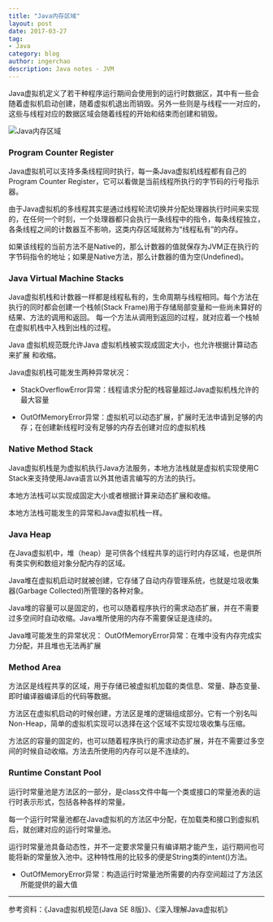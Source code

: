 ```yaml
---
title: "Java内存区域"
layout: post
date: 2017-03-27
tag:
- Java
category: blog
author: ingerchao
description: Java notes - JVM
---
```


Java虚拟机定义了若干种程序运行期间会使用到的运行时数据区，其中有一些会随着虚拟机启动创建，随着虚拟机退出而销毁。另外一些则是与线程一一对应的，这些与线程对应的数据区域会随着线程的开始和结束而创建和销毁。

![Java内存区域](https://sfault-image.b0.upaiyun.com/147/142/1471427608-558abc24ef69f_articlex)

### Program Counter Register

  Java虚拟机可以支持多条线程同时执行，每一条Java虚拟机线程都有自己的Program Counter Register，它可以看做是当前线程所执行的字节码的行号指示器。

  由于Java虚拟机的多线程其实是通过线程轮流切换并分配处理器执行时间来实现的，在任何一个时刻，一个处理器都只会执行一条线程中的指令，每条线程独立，各条线程之间的计数器互不影响，这类内存区域就称为“线程私有”的内存。

  如果该线程的当前方法不是Native的，那么计数器的值就保存为JVM正在执行的字节码指令的地址；如果是Native方法，那么计数器的值为空(Undefined)。

### Java Virtual Machine Stacks

 Java虚拟机栈和计数器一样都是线程私有的，生命周期与线程相同。每个方法在执行的同时都会创建一个栈帧(Stack Frame)用于存储局部变量和一些尚未算好的结果、方法的调用和返回。
 每一个方法从调用到返回的过程，就对应着一个栈帧在虚拟机栈中入栈到出栈的过程。

 Java 虚拟机规范既允许Java 虚拟机栈被实现成固定大小，也允许根据计算动态来扩展 和收缩。

 Java虚拟机栈可能发生两种异常状况：

 * StackOverflowError异常：线程请求分配的栈容量超过Java虚拟机栈允许的最大容量

 * OutOfMemoryError异常：虚拟机可以动态扩展，扩展时无法申请到足够的内存；在创建新线程时没有足够的内存去创建对应的虚拟机栈

### Native Method Stack

Java虚拟机栈是为虚拟机执行Java方法服务，本地方法栈就是虚拟机实现使用C Stack来支持使用Java语言以外其他语言编写的方法的执行。

本地方法栈可以实现成固定大小或者根据计算来动态扩展和收缩。

本地方法栈可能发生的异常和Java虚拟机栈一样。

### Java Heap

在Java虚拟机中，堆（heap）是可供各个线程共享的运行时内存区域，也是供所有类实例和数组对象分配内存的区域。 

Java堆在虚拟机启动时就被创建，它存储了自动内存管理系统，也就是垃圾收集器(Garbage Collected)所管理的各种对象。

Java堆的容量可以是固定的，也可以随着程序执行的需求动态扩展，并在不需要过多空间时自动收缩。Java堆所使用的内存不需要保证是连续的。

 Java堆可能发生的异常状况：
 OutOfMemoryError异常：在堆中没有内存完成实力分配，并且堆也无法再扩展

### Method Area

方法区是线程共享的区域，用于存储已被虚拟机加载的类信息、常量、静态变量、即时编译器编译后的代码等数据。

方法区在虚拟机启动的时候创建，方法区是堆的逻辑组成部分。它有一个别名叫Non-Heap，简单的虚拟机实现可以选择在这个区域不实现垃圾收集与压缩。

方法区的容量的固定的，也可以随着程序执行的需求动态扩展，并在不需要过多空间的时候自动收缩。方法去所使用的内存可以是不连续的。

### Runtime Constant Pool

运行时常量池是方法区的一部分，是class文件中每一个类或接口的常量池表的运行时表示形式，包括各种各样的常量。

每一个运行时常量池都在Java虚拟机的方法区中分配，在加载类和接口到虚拟机后，就创建对应的运行时常量池。

运行时常量池具备动态性，并不一定要求常量只有编译期才能产生，运行期间也可能将新的常量放入池中。这种特性用的比较多的便是String类的intent()方法。

* OutOfMemoryError异常：构造运行时常量池所需要的内存空间超过了方法区所能提供的最大值

---------------------------------------------------------------------------------
 参考资料：《Java虚拟机规范(Java SE 8版)》、《深入理解Java虚拟机》
